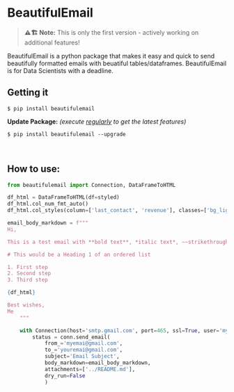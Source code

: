 # BeautifulEmail

> **⚠️🏗️️ Note:**
> This is only the first version - actively working on additional features!

BeautifulEmail is a python package that makes it easy and quick to send beautifully formatted emails with beuatiful tables/dataframes. BeautifulEmail is for Data Scientists with a deadline.
  

## Getting it

```console
$ pip install beautifulemail
```
**Update Package:** *(execute <ins>regularly</ins> to get the latest features)*
```console
$ pip install beautifulemail --upgrade
```
  
<br>
  
## How to use:

```python
from beautifulemail import Connection, DataFrameToHTML

df_html = DataFrameToHTML(df=styled)
df_html.col_num_fmt_auto()
df_html.col_styles(column=['last_contact', 'revenue'], classes=['bg_light_blue'])

email_body_markdown = f"""
Hi,

This is a test email with **bold text**, *italic text*, ~~strikethrough text~~, <mark>highlited text</mark>, [hyperlink text](https://www.google.com), and text that could be footnoted<note>[1]</note>.

# This would be a Heading 1 of an ordered list

1. First step
2. Second step
3. Third step

{df_html}

Best wishes,
Me
    """

    with Connection(host='smtp.gmail.com', port=465, ssl=True, user='myemai@gmail.com', password='my_password') as conn:
        status = conn.send_email(
            from_='myemai@gmail.com',
            to_='youremai@gmail.com',
            subject='Email Subject',
            body_markdown=email_body_markdown,
            attachments=['../README.md'],
            dry_run=False
            )
```

<br><br>